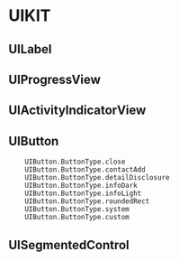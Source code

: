 # UIKIT

## UILabel

## UIProgressView
## UIActivityIndicatorView

## UIButton
        
        UIButton.ButtonType.close
        UIButton.ButtonType.contactAdd
        UIButton.ButtonType.detailDisclosure
        UIButton.ButtonType.infoDark
        UIButton.ButtonType.infoLight
        UIButton.ButtonType.roundedRect
        UIButton.ButtonType.system
        UIButton.ButtonType.custom

## UISegmentedControl



